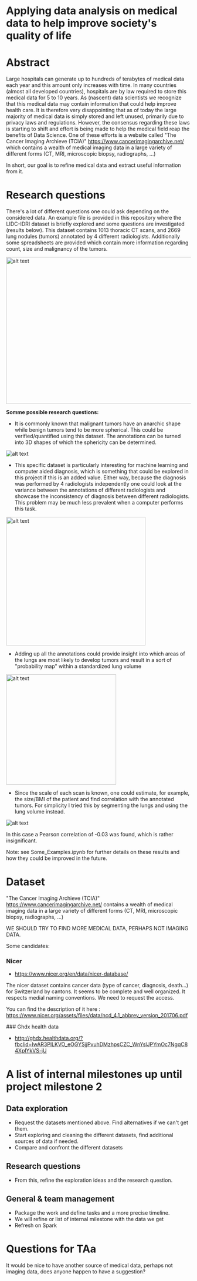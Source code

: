 # Applying data analysis on medical data to help improve society's quality of life

# Abstract
Large hospitals can generate up to hundreds of terabytes of medical data each year and this amount only increases with time.
In many countries (almost all developed countries), hospitals are by law required to store this medical data for 5 to 10 years.
As (nascent) data scientists we recognize that this medical data may contain information that could help improve health care.
It is therefore very disappointing that as of today the large majority of medical data is simply stored and left unused, primarily due to privacy laws and regulations.
However, the consensus regarding these laws is starting to shift and effort is being made to help the medical field reap the benefits of Data Science. One of these efforts is a website called "The Cancer Imaging Archieve (TCIA)" https://www.cancerimagingarchive.net/
which contains a wealth of medical imaging data in a large variety of different forms (CT, MRI, microscopic biopsy, radiographs, ...)

In short, our goal is to refine medical data and extract useful information from it.

# Research questions
There's a lot of different questions one could ask depending on the considered data.
An example file is provided in this repository where the LIDC-IDRI dataset is briefly explored and some questions are investigated (results below). This dataset contains 1013 thoracic CT scans, and 2669 lung nodules (tumors) annotated by 4 different radiologists. Additionally some spreadsheets are provided which contain more information regarding count, size and malignancy of the tumors.

<img src="https://github.com/Senneschal/Data_Science_Alliance/blob/master/ctscan.png" alt="alt text" width="800" height="400">


**Somme possible research questions:**

* It is commonly known that malignant tumors have an anarchic shape while benign tumors tend to be more spherical. This could be verified/quantified using this dataset. The annotations can be turned into 3D shapes of which the sphericity can be determined.

![alt text](https://github.com/Senneschal/Data_Science_Alliance/blob/master/Sphericity.png)

* This specific dataset is particularly interesting for machine learning and computer aided diagnosis, which is something that could be explored in this project if this is an added value. Either way, because the diagnosis was performed by 4 radiologists independently one could look at the variance between the annotations of different radiologists and showcase the inconsistency of diagnosis between different radiologists. This problem may be much less prevalent when a computer performs this task.

<img src="https://github.com/Senneschal/Data_Science_Alliance/blob/master/annotations.png" alt="alt text" width="380" height="350">

* Adding up all the annotations could provide insight into which areas of the lungs are most likely to develop tumors and result in a sort of "probability map" within a standardized lung volume

<img src="https://github.com/Senneschal/Data_Science_Alliance/blob/master/prob_map.png" alt="alt text" width="300" height="300">


* Since the scale of each scan is known, one could estimate, for example, the size/BMI of the patient and find correlation with the annotated tumors. For simplicity I tried this by segmenting the lungs and using the lung volume instead.

![alt text](https://github.com/Senneschal/Data_Science_Alliance/blob/master/corr.png)

In this case a Pearson correlation of -0.03 was found, which is rather insignificant.

Note: see Some_Examples.ipynb for further details on these results and how they could be improved in the future.


# Dataset
"The Cancer Imaging Archieve (TCIA)" https://www.cancerimagingarchive.net/ contains a wealth of medical imaging data in a large variety of different forms (CT, MRI, microscopic biopsy, radiographs, ...)

WE SHOULD TRY TO FIND MORE MEDICAL DATA, PERHAPS NOT IMAGING DATA.

Some candidates:

### Nicer 
* https://www.nicer.org/en/data/nicer-database/


The nicer dataset contains cancer data (type of cancer, diagnosis, death...) for Switzerland by cantons. It seems to be complete and well organized. It respects medial naming conventions.
We need to request the access. 

You can find the description of it here : https://www.nicer.org/assets/files/data/ncd_4.1_abbrev_version_201706.pdf

### Ghdx health data 
* http://ghdx.healthdata.org/?fbclid=IwAR3PlLKVO_eOGYSjjPvuhDMzhpsCZC_WnYslJPYmOc7NgqC84XplYkVS-jU

# A list of internal milestones up until project milestone 2

## Data exploration 
* Request the datasets mentioned above. Find alternatives if we can't get them. 
* Start exploring and cleaning the different datasets, find additional sources of data if needed. 
* Compare and confront the different datasets

## Research questions 
* From this, refine the exploration ideas and the research question.

## General & team management  
* Package the work and define tasks and a more precise timeline. 
* We will refine or list of internal milestone with the data we get
* Refresh on Spark 

# Questions for TAa
It would be nice to have another source of medical data, perhaps not imaging data, does anyone happen to have a suggestion?
